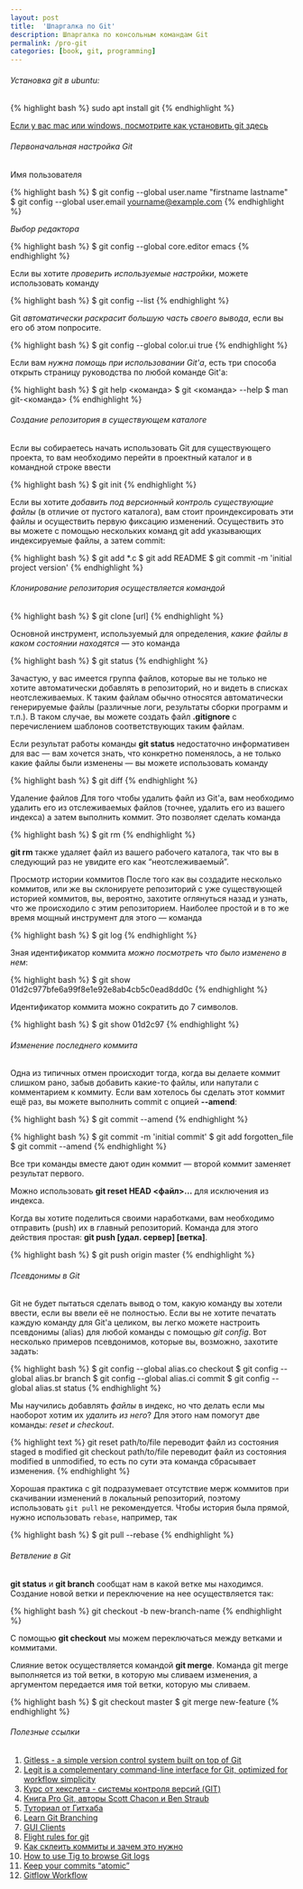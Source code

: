 ```yaml
---
layout: post
title:  'Шпаргалка по Git'
description: Шпаргалка по консольным командам Git
permalink: /pro-git
categories: [book, git, programming]
---
```


###### Установка git в ubuntu:

{% highlight bash %}
sudo apt install git
{% endhighlight %}

[Если у вас mac или windows, посмотрите как установить git здесь](https://git-scm.com/book/ru/v2/%D0%92%D0%B2%D0%B5%D0%B4%D0%B5%D0%BD%D0%B8%D0%B5-%D0%A3%D1%81%D1%82%D0%B0%D0%BD%D0%BE%D0%B2%D0%BA%D0%B0-Git)


###### Первоначальная настройка Git

Имя пользователя

{% highlight bash %}
$ git config --global user.name "firstname lastname"
$ git config --global user.email yourname@example.com
{% endhighlight %}

*Выбор редактора*

{% highlight bash %}
$ git config --global core.editor emacs
{% endhighlight %}

Если вы хотите *проверить используемые настройки*, можете использовать команду

{% highlight bash %}
$ git config --list
{% endhighlight %}

Git *автоматически раскрасит большую часть своего вывода*, если вы его об этом попросите.

{% highlight bash %}
$ git config --global color.ui true
{% endhighlight %}

Если вам *нужна помощь при использовании Git'а*, есть три способа открыть страницу руководства по любой команде Git'а:

{% highlight bash %}
$ git help <команда>
$ git <команда> --help
$ man git-<команда>
{% endhighlight %}

###### Создание репозитория в существующем каталоге
Если вы собираетесь начать использовать Git для существующего проекта, то вам необходимо перейти в проектный каталог и в командной строке ввести

{% highlight bash %}
$ git init
{% endhighlight %}

Если вы хотите *добавить под версионный контроль существующие файлы* (в отличие от пустого каталога), вам стоит проиндексировать эти файлы и осуществить первую фиксацию изменений. Осуществить это вы можете с помощью нескольких команд git add указывающих индексируемые файлы, а затем commit:

{% highlight bash %}
$ git add *.c
$ git add README
$ git commit -m 'initial project version'
{% endhighlight %}


###### Клонирование репозитория осуществляется командой

{% highlight bash %}
$ git clone [url]
{% endhighlight %}

Основной инструмент, используемый для определения, *какие файлы в каком состоянии находятся* — это команда 

{% highlight bash %}
$ git status
{% endhighlight %}


Зачастую, у вас имеется группа файлов, которые вы не только не хотите автоматически добавлять в репозиторий, но и видеть в списках неотслеживаемых. К таким файлам обычно относятся автоматически генерируемые файлы (различные логи, результаты сборки программ и т.п.). В таком случае, вы можете создать файл **.gitignore** с перечислением шаблонов соответствующих таким файлам.


Если результат работы команды **git status** недостаточно информативен для вас — вам хочется знать, что конкретно поменялось, а не только какие файлы были изменены — вы можете использовать команду 

{% highlight bash %}
$ git diff
{% endhighlight %}

Удаление файлов
Для того чтобы удалить файл из Git'а, вам необходимо удалить его из отслеживаемых файлов (точнее, удалить его из вашего индекса) а затем выполнить коммит. Это позволяет сделать команда

{% highlight bash %}
$ git rm
{% endhighlight %}

**git rm** также удаляет файл из вашего рабочего каталога, так что вы в следующий раз не увидите его как “неотслеживаемый”.


Просмотр истории коммитов
После того как вы создадите несколько коммитов, или же вы склонируете репозиторий с уже существующей историей коммитов, вы, вероятно, захотите оглянуться назад и узнать, что же происходило с этим репозиторием. Наиболее простой и в то же время мощный инструмент для этого — команда

{% highlight bash %}
$ git log
{% endhighlight %}

Зная идентификатор коммита *можно посмотреть что было изменено в нем*:

{% highlight bash %}
$ git show 01d2c977bfe6a99f8e1e92e8ab4cb5c0ead8dd0c
{% endhighlight %}

Идентификатор коммита можно сократить до 7 символов.

{% highlight bash %}
$ git show 01d2c97
{% endhighlight %}

###### Изменение последнего коммита
Одна из типичных отмен происходит тогда, когда вы делаете коммит слишком рано, забыв добавить какие-то файлы, или напутали с комментарием к коммиту. Если вам хотелось бы сделать этот коммит ещё раз, вы можете выполнить commit с опцией **--amend**:

{% highlight bash %}
$ git commit --amend
{% endhighlight %}

{% highlight bash %}
$ git commit -m 'initial commit'
$ git add forgotten_file
$ git commit --amend
{% endhighlight %}

Все три команды вместе дают один коммит — второй коммит заменяет результат первого.

Можно использовать **git reset HEAD <файл>...** для исключения из индекса.

Когда вы хотите поделиться своими наработками, вам необходимо отправить (push) их в главный репозиторий. Команда для этого действия простая: **git push [удал. сервер] [ветка]**.

{% highlight bash %}
$ git push origin master
{% endhighlight %}

###### Псевдонимы в Git
Git не будет пытаться сделать вывод о том, какую команду вы хотели ввести, если вы ввели её не полностью. Если вы не хотите печатать каждую команду для Git'а целиком, вы легко можете настроить псевдонимы (alias) для любой команды с помощью *git config*. Вот несколько примеров псевдонимов, которые вы, возможно, захотите задать:

{% highlight bash %}
$ git config --global alias.co checkout
$ git config --global alias.br branch
$ git config --global alias.ci commit
$ git config --global alias.st status
{% endhighlight %}

Мы научились добавлять *файлы* в индекс, но что делать если мы наоборот хотим их *удалить из него*? Для этого нам помогут две команды: *reset и checkout*.

{% highlight text %}
git reset path/to/file переводит файл из состояния staged в modified
git checkout path/to/file переводит файл из состояния modified в unmodified, то есть по сути эта команда сбрасывает изменения.
{% endhighlight %}

Хорошая практика с git подразумевает отсутствие мерж коммитов при скачивании изменений в локальный репозиторий, поэтому использовать `git pull` не рекомендуется. Чтобы история была прямой, нужно использовать `rebase`, например, так 

{% highlight bash %}
$ git pull --rebase
{% endhighlight %}

###### Ветвление в Git

**git status** и **git branch** сообщат нам в какой ветке мы находимся.
Создание новой ветки и переключение на нее осуществляется так:

{% highlight bash %}
git checkout -b new-branch-name
{% endhighlight %}

С помощью **git checkout** мы можем переключаться между ветками и коммитами.

Слияние веток осуществляется командой **git merge**. Команда git merge выполняется из той ветки, в которую мы сливаем изменения, а аргументом передается имя той ветки, которую мы сливаем.

{% highlight bash %}
$ git checkout master
$ git merge new-feature
{% endhighlight %}

###### Полезные ссылки
1. [Gitless - a simple version control system built on top of Git](http://gitless.com/)
2. [Legit is a complementary command-line interface for Git, optimized for workflow simplicity](http://www.git-legit.org/)
3. [Курс от хекслета - системы контроля версий (GIT)](https://ru.hexlet.io/courses/intro_to_git?ref=147142)
4. [Книга Pro Git, авторы Scott Chacon и Ben Straub](https://git-scm.com/book/ru/v2)
5. [Туториал от Гитхаба](https://try.github.io/levels/1/challenges/1)
6. [Learn Git Branching](https://learngitbranching.js.org/)
7. [GUI Clients](https://git-scm.com/downloads/guis)
8. [Flight rules for git](https://github.com/k88hudson/git-flight-rules)
9. [Как склеить коммиты и зачем это нужно](https://htmlacademy.ru/blog/27-how-to-squash-commits-and-why-it-is-needed)
10. [How to use Tig to browse Git logs](https://opensource.com/article/19/6/what-tig)
11. [Keep your commits “atomic”](https://www.freshconsulting.com/atomic-commits/)
12. [Gitflow Workflow](https://www.atlassian.com/git/tutorials/comparing-workflows/gitflow-workflow)
